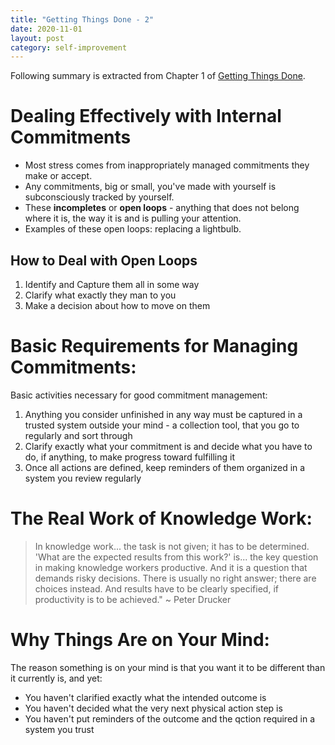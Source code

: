 ```yaml
---
title: "Getting Things Done - 2"
date: 2020-11-01
layout: post
category: self-improvement
---
```



Following summary is extracted from Chapter 1 of [Getting Things Done](https://www.amazon.com/Getting-Things-Done-Stress-Free-Productivity/dp/0142000280). 

# Dealing Effectively with Internal Commitments

* Most stress comes from inappropriately managed commitments they make or accept.
* Any commitments, big or small, you've made with yourself is subconsciously tracked by yourself.
* These __incompletes__ or __open loops__ - anything that does not belong where it is, the way it is and is pulling your attention.
* Examples of these open loops: replacing a lightbulb.

## How to Deal with Open Loops

1. Identify and Capture them all in some way
2. Clarify what exactly they man to you
3. Make a decision about how to move on them

# Basic Requirements for Managing Commitments:

Basic activities necessary for good commitment management:

1. Anything you consider unfinished in any way must be captured in a trusted system outside your mind - a collection tool, that you go to regularly and sort through
2. Clarify exactly what your commitment is and decide what you have to do, if anything, to make progress toward fulfilling it
3. Once all actions are defined, keep reminders of them organized in a system you review regularly

# The Real Work of Knowledge Work:

> In knowledge work... the task is not given; it has to be determined. 'What are the expected results from this work?' is... the key question in making knowledge workers productive. And it is a question that demands risky decisions. There is usually no right answer; there are choices instead. And results have to be clearly specified, if productivity is to be achieved." ~ Peter Drucker

# Why Things Are on Your Mind:

The reason something is on your mind is that you want it to be different than it currently is, and yet:

* You haven't clarified exactly what the intended outcome is
* You haven't decided what the very next physical action step is
* You haven't put reminders of the outcome and the qction required in a system you trust